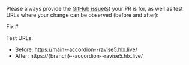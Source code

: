 Please always provide the [GitHub issue(s)](../issues) your PR is for, as well as test URLs where your change can be observed (before and after):

Fix #<gh-issue-id>

Test URLs:
- Before: https://main--accordion--ravise5.hlx.live/
- After: https://{branch}--accordion--ravise5.hlx.live/
